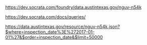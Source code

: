 https://dev.socrata.com/foundry/data.austintexas.gov/nguv-n54k

https://dev.socrata.com/docs/queries/

https://data.austintexas.gov/resource/nguv-n54k.json?$where=inspection_date%3E%272017-01-01%27&$order=inspection_date&$limit=50000

